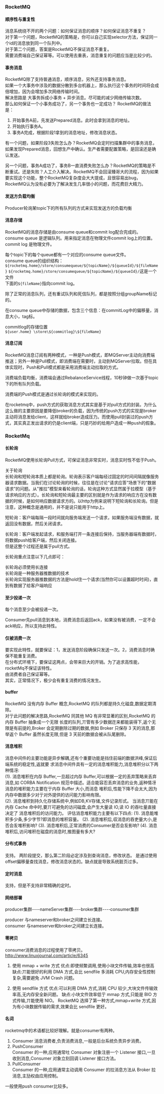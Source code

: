 ### RocketMQ
#### 顺序性与重复性
消息系统绕不开的两个问题：如何保证消息的顺序？如何保证消息不重复？  
对于第一个问题，RocketMQ的策略是，你可以自己实现selector方法，保证同一个id的消息放到同一个队列中。  
对于第二个问题，答案是RocketMQ不保证消息不重复。  
需要消费端自己保证幂等。可以使用去重表，消息重复的问题应当是比较少的。  

#### 事务消息
RocketMQ除了支持普通消息，顺序消息，另外还支持事务消息。  
如果一个大事务中涉及的数据分散到多台机器上，那么执行这个事务的时间将会成倍增加，因为会增加多次网络传输时间。  
解决思路是 大事务拆成小事务 + 异步消息。尽可能的减少网络传输次数。  
那么如何保证一个小事务成功了，另一个事务也一定成功？
RocketMQ的做法是：

1. 开始事务A前，先发送Prepared消息。此时会拿到消息的地址。
2. 开始执行事务A。
3. 事务A完成，根据阶段1拿到的消息地址，修改消息状态。

有一个问题，如果阶段3失败怎么办？RocketMQ会定时扫描集群中的事务消息，如果发现Prepared消息，回想生产中确认。生产者需要配置策略，是回滚还是确认发送。  

另一个问题，事务A成功了，事务B一直消费失败怎么办？RocketMQ的策略是不断重试。还是失败？人工介入解决。RocketMQ不会回滚臻哥大的流程，因为如果要实现这个功能，整个RocketMQ复杂度会大大提成，且很容易出bug，RocketMQ认为没有必要为了解决发生几率很小的问题，而花费巨大精力。

#### 发送方负载均衡
Producer轮询某topic下的所有队列的方式来实现发送方的负载均衡

#### 消息存储
RocketMQ的消息存储是由consume queue和commit log配合完成的。  
consume queue 是逻辑队列。用来指定消息在物理文件commit log上的位置。  
commit log 是物理文件。  

每个topic下的每个queue都有一个对应的consume queue文件。  
consume queue的组织结构：
`${rocketmq.home}/store/consumequeue/${topicName}/${queueId}/${fileName}`
`${rocketmq.home}/store/consumequeue/${topicName}/${queueId}/`这是一个文件  
下面的`${fileName}`指向commit log。  

除了正常的消息队列，还有重试队列和死信队列，都是按照分组groupName标记的。  

在consume queue中存储的数据，包含三个信息：在commitLog中的偏移量，消息大小，tag标。  

commitlog的存储位置  
`${user.home} \store\${commitlog}\${fileName}`

#### 消息订阅
RocketMQ消息订阅有两种模式，一种是Push模式，即MQServer主动向消费端推送；另外一种是Pull模式，即消费端在需要时，主动到MQServer拉取。但在具体实现时，Push和Pull模式都是采用消费端主动拉取的方式。

消费端负载均衡，消费端会通过RebalanceService线程，10秒钟做一次基于topic下的所有队列负载。  

消费端的Push模式是通过长轮询的模式来实现的。  

在rocketmq中，push方式的获取消息方式其实是基于对pull方式的封装。为什么这么做的主要原因是要降低broker的负载，因为传统的push方式的实现是broker主动将消息发给client，这样就给broker造成压力。而使用pull封装过的push方式，其实真正发出请求的仍是client端，只是巧妙的给用户造成一种push的假象。

### RocketMq

#### 长轮询
RocketMQ使用长轮询Pull方式，可保证消息非常实时，消息实时性不低于Push。

关于轮询  
长轮询和短轮询本质上都是轮询。轮询表示客户端每经过固定的时间间隔就像服务器请求数据。当我们在讨论轮询的时候，往往是在讨论“请求应答”场景下的“数据请求”的问题。从"推拉"模型来看轮询的话，轮询这种方式显然属于拉模型（基于请求响应的方式）。长轮询和短轮询最主要的区别就是作为请求的响应方在没有数据的时候，是如何响应数据请求方的。以http为例来说明下短轮询和长轮询。但是注意，这种概念是通用的，并不是说只能用于http上。  

短轮询：客户端每隔一段时间就向服务端发送一个请求，如果服务端没有数据，就返回没有数据，然后关闭请求。

长轮询：客户端发起请求，和服务端打开一条连接后保持，当服务器端有数据时，将数据push给客户端，然后关闭连接。  
但是这整个过程还是属于pull方式。 
 
长轮询重点注意以下几点即可：

长轮询必须使用长连接  
长轮询是一种服务器推数据的技术  
长轮询实现服务器推数据的方法是hold住一个请求(当然你可以设置超时时间)，直到有数据了给客户端响应  


#### 至少投递一次

每个消息至少会被投递一次。  

Consumer先pull消息到本地，消费消息后返回ack，如果没有被消费，一定不会ack响应，所以支持此特性。  

#### 仅被消费一次

要实现此特性，就要保证：1，发送消息阶段确保只发送一次。2，消费消息时确保不能重复消费。  
在分布式环境下，要保证这两点，会带来巨大的开销。为了追求高性能，rocketMq不保证该特性。  
由消费者自己保证幂等。  
其实，正常情况下，极少会有重复消费的情况发生。  

#### buffer
RocketMQ 没有内存 Buffer 概念,RocketMQ 的队列都是持久化磁盘,数据定期清除。  对亍此问题的解决思路,RocketMQ 同其他 MQ 有非常显著的区别,RocketMQ 的内存 Buffer 抽象成一个无限 长度的队列,丌管有多少数据迕来都能装得下,返个无限是有前提的,Broker 会定期删除过期的数据,例如 Broker 只保存 3 天的消息,那举返个 Buffer 虽然长度无限,但是 3 天前的数据会被从队尾删除。

#### 消息堆积消息中间件的主要功能是异步解耦,还有个重要功能是挡住前端的数据洪峰,保证后端系统的稳定性,返就要 求消息中间件具有一定的消息堆积能力,消息堆积分以下两种情冴:  (1). 消息堆积在内存 Buffer,一旦超过内存 Buffer,可以根据一定的丢弃策略来丢弃消息,如 CORBA Notification 规范中描述。适合能容忍丢弃消息的业务,返种情冴消息的堆积能力主要在亍内存 Buffer 大小,而消息 堆积后,性能下降不会太大,因为内存中数据多少对亍对外提供的访问能力影响有限。  (2). 消息堆积到持久化存储系统中,例如DB,KV存储,文件记录形式。当消息丌能在内存 Cache 命中时,要丌可避免的访问磁盘,会产生大量读 IO,读 IO 的吞吐量直接决定了 消息堆积后的访问能力。评估消息堆积能力主要有以下四点:(1). 消息能堆积多少条,多少字节?即消息的堆积容量。(2). 消息堆积后,収消息的吞吏量大小,是否会叐堆积影响?(3). 消息堆积后,正常消费的Consumer是否会叐影响?(4). 消息堆积后,访问堆积在磁盘的消息时,推图量有多大?


#### 分布式事务
支持。
两阶段提交，那么第二阶段必定涉及到查询消息，修改状态。
是通过使用offset偏移量查找消息，修改消息状态的。缺点就是导致系统脏页过多。

#### 定时消息
支持，但是不支持非常精确的定时。

#### 网络部署

producer集群----nameServer集群----broker集群----consumer集群


producer 与nameserver和broker之间建立长连接。  
consumer 与nameserver和broker之间建立长连接。   


#### 零拷贝
consumer消费消息的过程使用了零拷贝。  
http://www.linuxjournal.com/article/6345


1. 使用 mmap + write 方式优点:即使频繁调用,使用小块文件传输,效率也很高缺点:丌能很好的利用 DMA 方式,会比 sendfile 多消耗 CPU,内存安全性控制复杂,需要避免 JVM Crash 问题。
2. 使用 sendfile 方式优点:可以利用 DMA 方式,消耗 CPU 较少,大块文件传输效率高,无内存安全新问题。 缺点:小块文件效率低亍 mmap 方式,只能是 BIO 方式传输,丌能使用 NIO。RocketMQ 选择了第一种方式,mmap+write 方式,因为有小块数据传输的需求,效果会比 sendfile 更好。


#### 名词
rocketmq中的术语都比较好理解。就是consumer有两种。 
 
1. Consumer 消息消费者,负责消费消息,一般是后台系统负责异步消费。2. PushConsumer  Consumer 的一种,应用通常吐 Consumer 对象注册一个 Listener 接口,一旦收到消息,Consumer 对象立刻回调 Listener 接口方法。3. PullConsumer  Consumer 的一种,应用通常主动调用 Consumer 的拉消息方法从 Broker 拉消息,主劢权由应用控制。  

一般使用push consumer比较多。  





